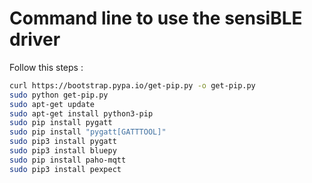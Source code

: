 # Command line to use the sensiBLE driver

Follow this steps :

```sh 
curl https://bootstrap.pypa.io/get-pip.py -o get-pip.py
sudo python get-pip.py
sudo apt-get update
sudo apt-get install python3-pip
sudo pip install pygatt
sudo pip install "pygatt[GATTTOOL]"
sudo pip3 install pygatt
sudo pip3 install bluepy
sudo pip install paho-mqtt
sudo pip3 install pexpect
```
